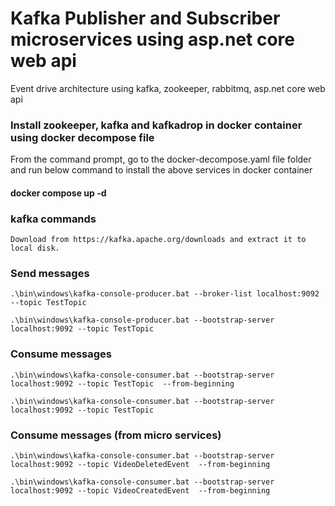 # Kafka Publisher and Subscriber microservices using asp.net core web api
Event drive architecture using kafka, zookeeper, rabbitmq, asp.net core web api

### Install zookeeper, kafka and kafkadrop in docker container using docker decompose file
From the command prompt, go to the docker-decompose.yaml file folder and run below command to install the above services in docker container

#### docker compose up -d

### kafka commands
```
Download from https://kafka.apache.org/downloads and extract it to local disk. 
```

### Send messages

```
.\bin\windows\kafka-console-producer.bat --broker-list localhost:9092 --topic TestTopic
```
```
.\bin\windows\kafka-console-producer.bat --bootstrap-server localhost:9092 --topic TestTopic
```

### Consume messages
```
.\bin\windows\kafka-console-consumer.bat --bootstrap-server localhost:9092 --topic TestTopic  --from-beginning
```
```
.\bin\windows\kafka-console-consumer.bat --bootstrap-server localhost:9092 --topic TestTopic
```


### Consume messages (from micro services)
```
.\bin\windows\kafka-console-consumer.bat --bootstrap-server localhost:9092 --topic VideoDeletedEvent  --from-beginning
```
```
.\bin\windows\kafka-console-consumer.bat --bootstrap-server localhost:9092 --topic VideoCreatedEvent  --from-beginning
```



